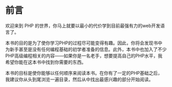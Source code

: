 # 前言

欢迎来到 PHP 的世界，你马上就要以最小的代价学到目前最强有力的web开发语言了。

本书的目的是为了使你学习PHP的过程尽可能变得有趣。因此，你将会发现书中为新手甚至是没有任何编程基础的初学者准备的信息。此外，本书中也加入了不少PHP高级编程相关的内容——如果你是一名老手，想要提高自己的PHP水平，我希望你能在这本书中找到你需要的东西。

本书的目标是使你能够以任何顺序来阅读本书。在你有了一定的PHP基础之后，我建议你从头到尾浏览一遍目录，然后从中找出最感兴趣的部分开始阅读。

